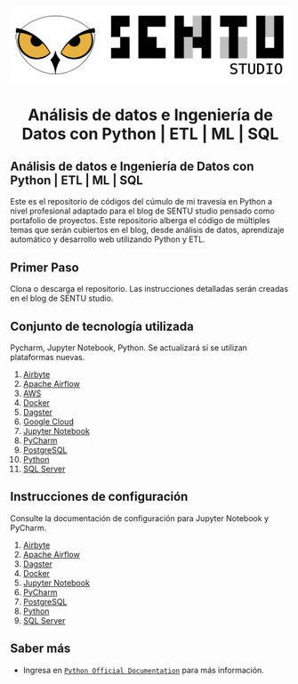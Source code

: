 <p align="center"><img src="src/img/texto_sentu_studio_dark.png" alt="SENTUstudio Logo" /></p>

<h1 align="center"> Análisis de datos e Ingeniería de Datos con Python | ETL | ML | SQL </h1>

## Análisis de datos e Ingeniería de Datos con Python | ETL | ML | SQL
Este es el repositorio de códigos del cúmulo de mi travesía en Python a nivel profesional adaptado para el blog de SENTU studio pensado como portafolio de proyectos. Este repositorio alberga el código de múltiples temas que serán cubiertos en el blog, desde análisis de datos, aprendizaje automático y desarrollo web utilizando Python y ETL.

## Primer Paso

Clona o descarga el repositorio. Las instrucciones detalladas serán creadas en el blog de SENTU studio.

## Conjunto de tecnología utilizada

Pycharm, Jupyter Notebook, Python.
Se actualizará si se utilizan plataformas nuevas.

1. [Airbyte](https://airbyte.com/)
2. [Apache Airflow](https://airflow.apache.org/)
3. [AWS](https://aws.amazon.com/)
4. [Docker](https://www.docker.com/)
5. [Dagster](https://dagster.io/)
6. [Google Cloud](https://cloud.google.com/)
7. [Jupyter Notebook](https://jupyter.org/)
8. [PyCharm](https://www.jetbrains.com/pycharm/)
9. [PostgreSQL](https://www.postgresql.org/)
10. [Python](https://www.python.org/)
11. [SQL Server](https://www.microsoft.com/en-us/sql-server/sql-server-downloads)

## Instrucciones de configuración

Consulte la documentación de configuración para Jupyter Notebook y PyCharm.
1. [Airbyte](#)
2. [Apache Airflow](#)
3. [Dagster](#)
4. [Docker](https://www.docker.com/)
5. [Jupyter Notebook](#)
6. [PyCharm](https://www.jetbrains.com/pycharm/)
7. [PostgreSQL](#)
8. [Python](https://www.python.org/)
9. [SQL Server](#)


## Saber más
- Ingresa en [`Python Official Documentation`](https://www.python.org/) para más información.
